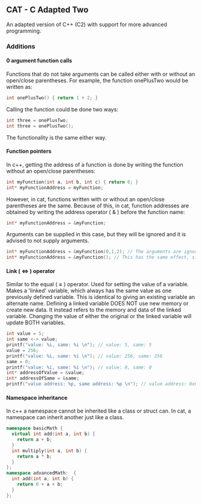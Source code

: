 ## CAT - C Adapted Two

An adapted version of C++ (C2) with support for more advanced programming.

### Additions

#### 0 argument function calls 

Functions that do not take arguments can be called either with or without an open/close parentheses.
For example, the function onePlusTwo would be written as:

```c++
int onePlusTwo() { return 1 + 2; }
```

Calling the function could be done two ways:
```c++
int three = onePlusTwo;
int three = onePlusTwo();
```

The functionality is the same either way.

#### Function pointers

In c++, getting the address of a function is done by writing the function without an open/close parentheses:

```c++
int myFunction(int a, int b, int c) { return 0; }
int* myFunctionAddress = myFunction;
```

However, in cat, functions written with or without an open/close parentheses are the same.
Because of this, in cat, function addresses are obtained by writing the address operator ( & ) before the function name:

```c++
int* myFunctionAddress = &myFunction;
```

Arguments can be supplied in this case, but they will be ignored and it is advised to not supply arguments.

```c++
int* myFunctionAddress = &myFunction(0,1,2); // The arguments are ignored here.
int* myFunctionAddress = &myFunction(); // This has the same effect, since the arguments are irrelevant.
```

#### Link ( <=> ) operator

Similar to the equal ( **=** ) operator. Used for setting the value of a variable.
Makes a 'linked' variable, which always has the same value as one previously defined variable.
This is identical to giving an existing variable an alternate name.
Defining a linked variable DOES NOT use new memory or create new data. It instead refers to the memory and data of the linked variable.
Changing the value of either the original or the linked variable will update BOTH variables.

```c++
int value = 5;
int same <-> value;
printf("value: %i, same: %i \n"); // value: 5, same: 5
value = 256; 
printf("value: %i, same: %i \n"); // value: 256, same: 256
same = 0; 
printf("value: %i, same: %i \n"); // value: 0, same: 0
int* addressOfValue = &value;
int* addressOfSame = &same;
printf("value address: %p, same address: %p \n"); // value address: 0x00CAT2, same address: 0x00CAT2
```

#### Namespace inheritance

In c++ a namespace cannot be inherited like a class or struct can. In cat, a namespace can inherit another just like a class.

```c++
namespace basicMath {
  virtual int add(int a, int b) {
    return a + b;
  }
  int multiply(int a, int b) {
    return a * b;
  }
};
namespace advancedMath:  {
  int add(int a, int b) {
    return 0 + a + b;
  }
};
```
